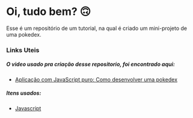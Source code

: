 # Oi, tudo bem? 🙃

Esse é um repositório de um tutorial, na qual é criado um mini-projeto de uma pokedex.

### Links Uteis

##### O video usado pra criação desse repositorio, foi encontrado aqui:

* [Aplicação com JavaScript puro: Como desenvolver uma pokedex](https://www.youtube.com/watch?v=Uptu3NrBFBM&list=PLS7rITEGGUuAWQz4Y0ElrobtI26wKMCOn&index=2&ab_channel=RogerMelo) 

##### Itens usados:

* [Javascript](https://developer.mozilla.org/pt-BR/docs/Web/JavaScript)
